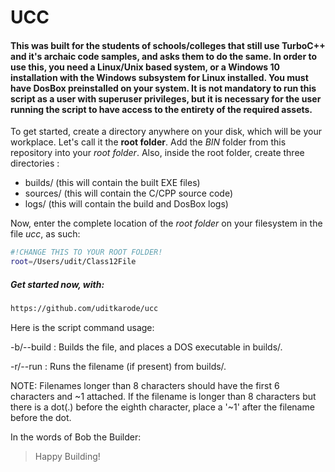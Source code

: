 # UCC

#### This was built for the students of schools/colleges that still use TurboC++ and it's archaic code samples, and asks them to do the same. In order to use this, you need a Linux/Unix based system, or a Windows 10 installation with the Windows subsystem for Linux installed. You must have DosBox preinstalled on your system. It is not mandatory to run this script as a user with superuser privileges, but it is necessary for the user running the script to have access to the entirety of the required assets.

To get started, create a directory anywhere on your disk, which will be your workplace. Let's call it the **root folder**. Add the *BIN* folder from this repository into your *root folder*. Also, inside the root folder, create three directories : 

- builds/ (this will contain the built EXE files)
- sources/ (this will contain the C/CPP source code)
- logs/ (this will contain the build and DosBox logs)

Now, enter the complete location of the *root folder* on your filesystem in the file *ucc*, as such:

```bash
#!CHANGE THIS TO YOUR ROOT FOLDER!
root=/Users/udit/Class12File
```

##### Get started now, with:
```bash
https://github.com/uditkarode/ucc
```

Here is the script command usage:

-b/--build <filename> : Builds the file, and places a DOS executable in builds/.

-r/--run <filename> : Runs the filename (if present) from builds/.

NOTE: Filenames longer than 8 characters should have the first 6 characters and ~1 attached. If the filename is longer than 8 characters but there is a dot(.) before the eighth character, place a '~1' after the filename before the dot.

In the words of Bob the Builder:
> Happy Building!
